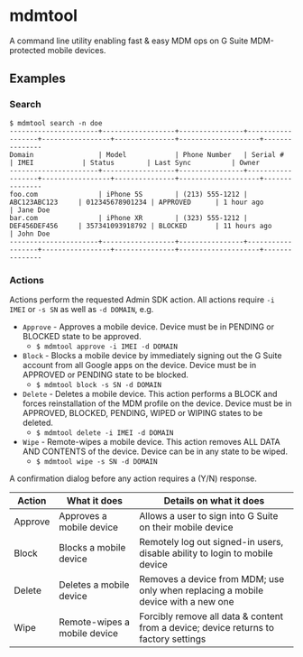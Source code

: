 # mdmtool
A command line utility enabling fast & easy MDM ops on G Suite MDM-protected mobile devices. 

## Examples

### Search
```
$ mdmtool search -n doe
----------------------+------------------+----------------+------------------+-----------------+---------------+--------------------+---------------
Domain                | Model            | Phone Number   | Serial #         | IMEI            | Status        | Last Sync          | Owner
----------------------+------------------+----------------+------------------+-----------------+---------------+--------------------+---------------
foo.com               | iPhone 5S        | (213) 555-1212 | ABC123ABC123     | 012345678901234 | APPROVED      | 1 hour ago         | Jane Doe
bar.com               | iPhone XR        | (323) 555-1212 | DEF456DEF456     | 357341093918792 | BLOCKED       | 11 hours ago       | John Doe
----------------------+------------------+----------------+------------------+-----------------+---------------+--------------------+---------------
```

### Actions
Actions perform the requested Admin SDK action. All actions require `-i IMEI` or `-s SN` as well as `-d DOMAIN`, e.g.
* `Approve` - Approves a mobile device. Device must be in PENDING or BLOCKED state to be approved. 
	* `$ mdmtool approve -i IMEI -d DOMAIN`
* `Block` - Blocks a mobile device by immediately signing out the G Suite account from all Google apps on the device. Device must be in APPROVED or PENDING state to be blocked. 
	* `$ mdmtool block -s SN -d DOMAIN`
* `Delete` - Deletes a mobile device. This action performs a BLOCK and forces reinstallation of the MDM profile on the device. Device must be in APPROVED, BLOCKED, PENDING, WIPED or WIPING states to be deleted. 
	* `$ mdmtool delete -i IMEI -d DOMAIN`
* `Wipe` - Remote-wipes a mobile device. This action removes ALL DATA AND CONTENTS of the device. Device can be in any state to be wiped. 
	* `$ mdmtool wipe -s SN -d DOMAIN`

A confirmation dialog before any action requires a (Y/N) response. 

| Action  | What it does                 | Details on what it does                                                              |
|---------|------------------------------|--------------------------------------------------------------------------------------|
| Approve | Approves a mobile device     | Allows a user to sign into G Suite on their mobile device                            |
| Block   | Blocks a mobile device       | Remotely log out signed-in users, disable ability to login to mobile device          |
| Delete  | Deletes a mobile device      | Removes a device from MDM; use only when replacing a mobile device with a new one    |
| Wipe    | Remote-wipes a mobile device | Forcibly remove all data & content from a device; device returns to factory settings |

